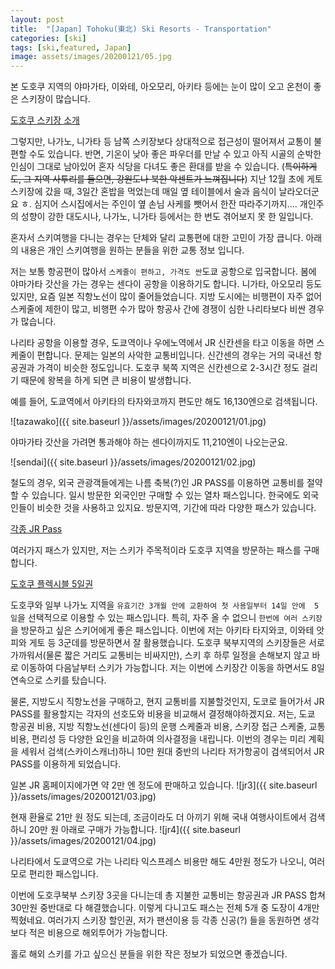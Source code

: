 ```yaml
---
layout: post
title:  "[Japan] Tohoku(東北) Ski Resorts - Transportation"
categories: [ski]
tags: [ski,featured, Japan]
image: assets/images/20200121/05.jpg
---
```


본 도호쿠 지역의 야마가타, 이와테, 아오모리, 아키타 등에는 눈이 많이 오고 온천이 좋은 스키장이 많습니다.

[도호쿠 스키장 소개][tohoku]

그렇지만, 나가노, 니가타 등 남쪽 스키장보다 상대적으로 접근성이 떨어져서 교통이 불편할 수도 있습니다.
반면, 기온이 낮아 좋은 파우더를 만날 수 있고 아직 시골의 순박한 인심이 그대로 남아있어 혼자 식당을 다녀도 좋은 환대를 받을 수 있습니다.
(~~특이하게도, 그 지역 사투리를 들으면, 강원도나 북한 악센트가 느껴집니다~~)
지난 12월 초에 게토 스키장에 갔을 때, 3일간 혼밥을 먹었는데 매일 옆 테이블에서 술과 음식이 날라오더군요 ㅎ.
심지어 스시집에서는 주인이 옆 손님 사케를 뺏어서 한잔 따라주기까지....
개인주의 성향이 강한 대도시나, 나가노, 니가타 등에서는 한 번도 겪어보지 못 한 일입니다.

혼자서 스키여행을 다니는 경우는 단체와 달리 교통편에 대한 고민이 가장 큽니다.
아래의 내용은 개인 스키여행을 원하는 분들을 위한 교통 정보 입니다. 

저는 보통 항공편이 많아서 `스케줄이 편하고, 가격도 싼`도쿄 공항으로 입국합니다. 
봄에 야마가타 갓산을 가는 경우는 센다이 공항을 이용하기도 합니다.
니가타, 아오모리 등도 있지만, 요즘 일본 직항노선이 많이 줄어들었습니다.
지방 도시에는 비행편이 자주 없어 스케줄에 제한이 많고, 비행편 수가 많아 항공사 간에 경쟁이 심한 나리타보다 비싼 경우가 많습니다. 

나리타 공항을 이용할 경우, 도쿄역이나 우에노역에서 JR 신칸센을 타고 이동을 하면 스케줄이 편합니다.
문제는 일본의 사악한 교통비입니다. 
신간센의 경우는 거의 국내선 항공권과 가격이 비슷한 정도입니다.
도호쿠 북쪽 지역은 신칸센으로 2-3시간 정도 걸리기 때문에 왕복을 하게 되면 큰 비용이 발생합니다.

예를 들어, 도쿄역에서 아키타의 타자와코까지 편도만 해도 16,130엔으로 검색됩니다.

![tazawako]({{ site.baseurl }}/assets/images/20200121/01.jpg)

야마가타 갓산을 가려면 통과해야 하는 센다이까지도 11,210엔이 나오는군요.

![sendai]({{ site.baseurl }}/assets/images/20200121/02.jpg)

철도의 경우, 외국 관광객들에게는 나름 축복(?)인  JR PASS를 이용하면 교통비를 절약할 수 있습니다.
일시 방문한 외국인만 구매할 수 있는 열차 패스입니다. 한국에도 외국인들이 비슷한 것을 사용하고 있지요.
방문지역, 기간에 따라 다양한 패스가 있습니다.

[각종 JR Pass][jr1]

여러가지 패스가 있지만, 저는 스키가 주목적이라 도호쿠 지역을 방문하는 패스를 구매합니다.

[도호쿠 플렉시블 5일권][jr2]

도호쿠와 일부 나가노 지역을 `유효기간 3개월 안에 교환하여 첫 사용일부터 14일 안에  5일`을 선택적으로 이용할 수 있는 패스입니다. 
특히, 자주 올 수 없으니 `한번에 여러 스키장`을 방문하고 싶은 스키어에게 좋은 패스입니다.
이번에 저는 아키타 타지와코, 이와테 앗피와 게토 등 3군데를 방문하면서 잘 활용했습니다.
도호쿠 북부지역의 스키장들은 서로 가까워서(물론 짧은 거리도 교통비는 비싸지만), 스키 후 하루 일정을 손해보지 않고 바로 이동하여 다음날부터 스키가 가능합니다.
저는 이번에 스키장간 이동을 하면서도 8일 연속으로 스키를 탔습니다.

물론, 지방도시 직항노선을 구매하고, 현지 교통비를 지불할것인지, 도코로 들어가서 JR PASS를 활용할지는 각자의 선호도와 비용을 비교해서 결정해야하겠지요.
저는, 도쿄 항공권 비용, 지방 직항노선(센다이 등)의 운행 스케줄과 비용, 스키장 접근 스케줄, 교통 비용, 편리성 등 다양한 요인을 비교하여 의사결정을 내립니다. 
이번의 경우는 미리 계획을 세워서 검색(스카이스캐너)하니 10만 원대 중반의 나리타 저가항공이 검색되어서 JR PASS를 이용하게 되었습니다.

일본 JR 홈페이지에가면 약 2만 엔 정도에 판매하고 있습니다. 
![jr3]({{ site.baseurl }}/assets/images/20200121/03.jpg)

현재 환율로 21만 원 정도 되는데, 조금이라도 더 아끼기 위해 국내 여행사이트에서 검색하니 20만 원 아래로 구매가 가능합니다.
![jr4]({{ site.baseurl }}/assets/images/20200121/04.jpg)

나리타에서 도쿄역으로 가는 나리타 익스프레스 비용만 해도 4만원 정도가 나오니, 여러모로 편리한 패스입니다.

이번에 도호쿠북부 스키장 3곳을 다니는데 총 지불한 교통비는 항공권과 JR PASS  합쳐 30만원 중반대로 다 해결했습니다.
이렇게 다니고도 패스는 전체 5개 중 도장이 4개만 찍혔네요. 
여러가지 스키장 할인권, 저가 팬션이용 등 각종 신공(?) 들을 동원하면 생각보다 적은 비용으로 해외투어가 가능합니다.

홀로 해외 스키를 가고 싶으신 분들을 위한 작은 정보가 되었으면 좋겠습니다.


[tohoku]: https://livejapan.com/ko/in-tohoku/in-pref-niigata/in-joetsu_uonuma_yuzawa/article-a3000027/
[jr1]:   https://www.jreast.co.jp/multi/pass/index.html
[jr2]: https://www.jreast.co.jp/multi/pass/eastpass_t.html